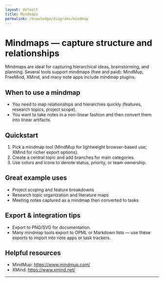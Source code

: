 ```yaml
---
layout: default
title: Mindmaps
permalink: /knowledge/diagrams/mindmap
---
```


# Mindmaps — capture structure and relationships

Mindmaps are ideal for capturing hierarchical ideas, brainstorming, and planning. Several tools support mindmaps (free and paid): MindMup, FreeMind, XMind, and many note apps include mindmap plugins.

## When to use a mindmap

- You need to map relationships and hierarchies quickly (features, research topics, project scope).
- You want to take notes in a non-linear fashion and then convert them into linear artifacts.

## Quickstart

1. Pick a mindmap tool (MindMup for lightweight browser-based use; XMind for richer export options).
2. Create a central topic and add branches for main categories.
3. Use colors and icons to denote status, priority, or team ownership.

## Great example uses

- Project scoping and feature breakdowns
- Research topic organization and literature maps
- Meeting notes captured as a mindmap then converted to tasks

## Export & integration tips

- Export to PNG/SVG for documentation.
- Many mindmap tools export to OPML or Markdown lists — use these exports to import into note apps or task trackers.

## Helpful resources

- MindMup: https://www.mindmup.com/
- XMind: https://www.xmind.net/

---
